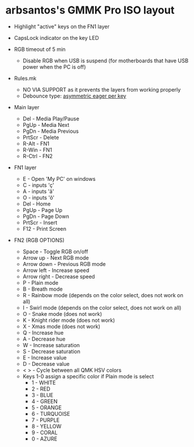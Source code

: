 # arbsantos's GMMK Pro ISO layout

- Highlight "active" keys on the FN1 layer
- CapsLock indicator on the key LED
- RGB timeout of 5 min
  - Disable RGB when USB is suspend (for motherboards that have USB power when the PC is off)
- Rules.mk
  - NO VIA SUPPORT as it prevents the layers from working properly
  - Debounce type: [asymmetric eager per key](https://www.reddit.com/r/glorious/comments/qidnto/the_best_way_to_fix_gmmk_pro_input_latency_with/)
- Main layer
  - Del - Media Play/Pause
  - PgUp - Media Next
  - PgDn - Media Previous
  - PrtScr - Delete
  - R-Alt - FN1
  - R-Win - FN1
  - R-Ctrl - FN2

- FN1 layer
  - E - Open 'My PC' on windows
  - C - inputs 'ç'
  - A - inputs 'ã'
  - O - inputs 'õ'
  - Del - Home
  - PgUp - Page Up
  - PgDn - Page Down
  - PrtScr - Insert
  - F12 - Print Screen

- FN2 (RGB OPTIONS)
  - Space - Toggle RGB on/off
  - Arrow up - Next RGB mode
  - Arrow down - Previous RGB mode
  - Arrow left - Increase speed
  - Arrow right - Decrease speed
  - P - Plain mode
  - B - Breath mode
  - R - Rainbow mode (depends on the color select, does not work on all)
  - I - Swirl mode (depends on the color select, does not work on all)
  - O - Snake mode (does not work)
  - K - Knight rider mode (does not work)
  - X - Xmas mode (does not work)
  - Q - Increase hue
  - A - Decrease hue
  - W - Increase saturation
  - S - Decrease saturation
  - E - Increase value
  - D - Decrease value
  - < > - Cycle between all QMK HSV colors
  - Keys 1-0 assign a specific color if Plain mode is select
    - 1 - WHITE
    - 2 - RED
    - 3 - BLUE
    - 4 - GREEN
    - 5 - ORANGE
    - 6 - TURQUOISE
    - 7 - PURPLE
    - 8 - YELLOW
    - 9 - CORAL
    - 0 - AZURE